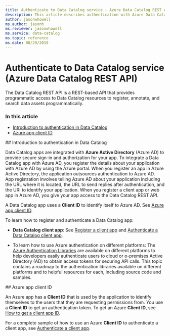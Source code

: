 ```yaml
---
title: Authenticate to Data Catalog service - Azure Data Catalog REST API
description: This article describes authentication with Azure Data Catalog using the REST API.
author: jasonwhowell
ms.author: jasonh
ms.reviewer: jasonwhowell
ms.service: data-catalog
ms.topic: reference
ms.date: 08/29/2019
---
```


# Authenticate to Data Catalog service (Azure Data Catalog REST API)

The Data Catalog REST API is a REST-based API that provides programmatic access to Data Catalog resources to register, annotate, and search data assets programmatically.  

### In this article  
- [Introduction to authentication in Data Catalog](#intro)  
- [Azure app client ID](#clientID)  
  
<a name="intro"/>  
## Introduction to authentication in Data Catalog

Data Catalog apps are integrated with **Azure Active Directory** (Azure AD) to provide secure sign-in and authorization for your app. To integrate a Data Catalog app with Azure AD, you register the details about your application with Azure AD by using the Azure portal. When you register an app in Azure Active Directory, the application outsources authentication to Azure AD. App registration involves telling Azure AD about your application including the URL where it is located, the URL to send replies after authentication, and the URI to identify your application. When you register a client app or web app in Azure AD, you give your app access to the Data Catalog REST API.  
  
A Data Catalog app uses a **Client ID** to identify itself to Azure AD. See [Azure app client ID](#clientID).  
  
To learn how to register and authenticate a Data Catalog app:  
  
- **Data Catalog client app**: See [Register a client app](Register-a-client-app.md) and [Authenticate a Data Catalog client app](Authenticate-a-client-app.md).  
  
- To learn how to use Azure authentication on different platforms: The [Azure Authentication Libraries](https://msdn.microsoft.com/library/azure/dn151135.aspx) are available on different platforms to help developers easily authenticate users to cloud or o-premises Active Directory (AD) to obtain access tokens for securing API calls. This topic contains a roadmap to the authentication libraries available on different platforms and to helpful resources for each, including source code and samples.  
  
<a name="clientID"/>  
## Azure app client ID

An Azure app has a **Client ID** that is used by the application to identify themselves to the users that they are requesting permissions from. You use a **Client ID** to get an authentication token. To get an Azure **Client ID**, see [How to get a client app ID](Register-a-client-app.md#clientID).  
  
For a complete sample of how to use an Azure **Client ID** to authenticate a client app, see [Authenticate a client app](Authenticate-a-client-app.md).  
  
